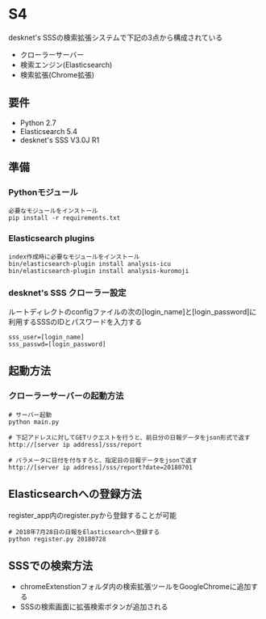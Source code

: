 S4
====

desknet's SSSの検索拡張システムで下記の3点から構成されている
- クローラーサーバー
- 検索エンジン(Elasticsearch)
- 検索拡張(Chrome拡張)

## 要件
- Python 2.7
- Elasticsearch 5.4
- desknet's SSS V3.0J R1

## 準備

### Pythonモジュール
```
必要なモジュールをインストール
pip install -r requirements.txt
```

### Elasticsearch plugins
```
index作成時に必要なモジュールをインストール
bin/elasticsearch-plugin install analysis-icu
bin/elasticsearch-plugin install analysis-kuromoji
```

### desknet's SSS クローラー設定
ルートディレクトのconfigファイルの次の[login_name]と[login_password]に利用するSSSのIDとパスワードを入力する
```
sss_user=[login_name]
sss_passwd=[login_password]
```

## 起動方法
### クローラーサーバーの起動方法
```
# サーバー起動
python main.py
```
```
# 下記アドレスに対してGETリクエストを行うと、前日分の日報データをjson形式で返す
http://[server ip address]/sss/report

# パラメータに日付を付与すろと、指定日の日報データをjsonで返す
http://[server ip address]/sss/report?date=20180701
```

## Elasticsearchへの登録方法
register_app内のregister.pyから登録することが可能
```
# 2018年7月28日の日報をElasticsearchへ登録する
python register.py 20180728
```

## SSSでの検索方法
- chromeExtenstionフォルダ内の検索拡張ツールをGoogleChromeに追加する
- SSSの検索画面に拡張検索ボタンが追加される
